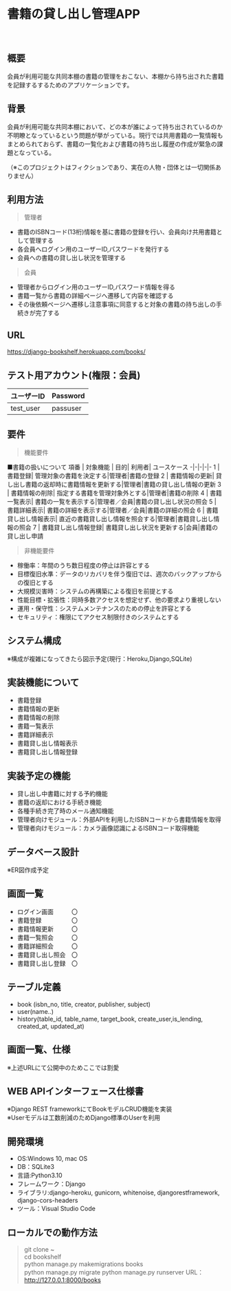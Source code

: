 # 書籍の貸し出し管理APP
　
## 概要
会員が利用可能な共同本棚の書籍の管理をおこない、本棚から持ち出された書籍を記録するするためのアプリケーションです。　　

## 背景
会員が利用可能な共同本棚において、どの本が誰によって持ち出されているのか不明瞭となっているという問題が挙がっている。現行では共用書籍の一覧情報もまとめられておらず、書籍の一覧化および書籍の持ち出し履歴の作成が緊急の課題となっている。

（※このプロジェクトはフィクションであり、実在の人物・団体とは一切関係ありません）


## 利用方法
> 管理者
  - 書籍のISBNコード(13桁)情報を基に書籍の登録を行い、会員向け共用書籍として管理する
  - 各会員へログイン用のユーザーID,パスワードを発行する
  - 会員への書籍の貸し出し状況を管理する  

> 会員
  - 管理者からログイン用のユーザーID,パスワード情報を得る
  - 書籍一覧から書籍の詳細ページへ遷移して内容を確認する
  - その後依頼ページへ遷移し注意事項に同意すると対象の書籍の持ち出しの手続きが完了する


## URL
<a href="https://django-bookshelf.herokuapp.com/books/" target="_blank">https://django-bookshelf.herokuapp.com/books/</a>


## テスト用アカウント(権限：会員)

ユーザーID | Password
-|-
test_user | passuser


## 要件
> 機能要件

■書籍の扱いについて
項番 | 対象機能 | 目的| 利用者| ユースケース
-|-|-|-|-
1 | 書籍登録| 管理対象の書籍を決定する|管理者|書籍の登録
2 | 書籍情報の更新| 貸し出し書籍の返却時に書籍情報を更新する|管理者|書籍の貸し出し情報の更新
3 | 書籍情報の削除| 指定する書籍を管理対象外とする|管理者|書籍の削除
4 | 書籍一覧表示| 書籍の一覧を表示する|管理者／会員|書籍の貸し出し状況の照会
5 | 書籍詳細表示| 書籍の詳細を表示する|管理者／会員|書籍の詳細の照会
6 | 書籍貸し出し情報表示| 直近の書籍貸し出し情報を照会する|管理者|書籍貸し出し情報の照会
7 | 書籍貸し出し情報登録| 書籍貸し出し状況を更新する|会員|書籍の貸し出し申請

> 非機能要件
- 稼働率：年間のうち数日程度の停止は許容とする
- 目標復旧水準：データのリカバリを伴う復旧では、週次のバックアップからの復旧とする
- 大規模災害時：システムの再構築による復旧を前提とする
- 性能目標・拡張性：同時多数アクセスを想定せず、他の要求より重視しない
- 運用・保守性：システムメンテナンスのための停止を許容とする
- セキュリティ：権限にてアクセス制限付きのシステムとする

## システム構成
※構成が複雑になってきたら図示予定(現行：Heroku,Django,SQLite)


## 実装機能について
- 書籍登録
- 書籍情報の更新
- 書籍情報の削除
- 書籍一覧表示
- 書籍詳細表示
- 書籍貸し出し情報表示
- 書籍貸し出し情報登録

## 実装予定の機能
- 貸し出し中書籍に対する予約機能 
- 書籍の返却における手続き機能
- 各種手続き完了時のメール通知機能
- 管理者向けモジュール：外部APIを利用したISBNコードから書籍情報を取得
- 管理者向けモジュール：カメラ画像認識によるISBNコード取得機能


## データベース設計
※ER図作成予定

## 画面一覧
- ログイン画面　　　〇
- 書籍登録　　　　　〇
- 書籍情報更新　　　〇
- 書籍一覧照会　　　〇
- 書籍詳細照会　　　〇
- 書籍貸し出し照会　〇
- 書籍貸し出し登録　〇


## テーブル定義
- book (isbn_no, title, creator, publisher, subject)
- user(name..)
- history(table_id, table_name, target_book, create_user,is_lending, created_at, updated_at)


## 画面一覧、仕様
※上述URLにて公開中のためここでは割愛


## WEB APIインターフェース仕様書
※Django REST frameworkにてBookモデルCRUD機能を実装  
※Userモデルは工数削減のためDjango標準のUserを利用


## 開発環境
- OS:Windows 10, mac OS
- DB：SQLite3
- 言語:Python3.10
- フレームワーク：Django
- ライブラリ:django-heroku, gunicorn, whitenoise, djangorestframework, django-cors-headers
- ツール：Visual Studio Code

## ローカルでの動作方法
>git clone ~  
>cd bookshelf  
>python manage.py makemigrations books  
>python manage.py migrate
>python manage.py runserver
>URL：http://127.0.0.1:8000/books